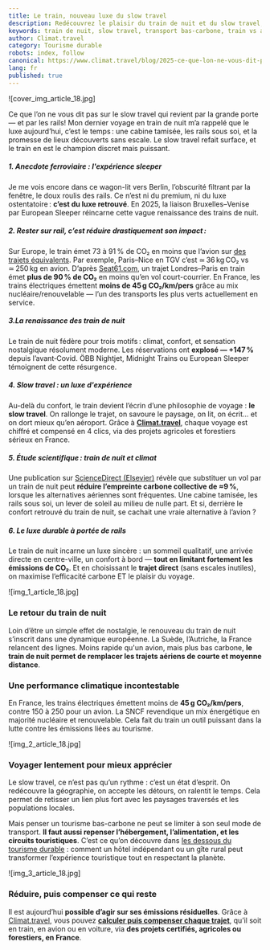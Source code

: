 ```yaml
---
title: Le train, nouveau luxe du slow travel
description: Redécouvrez le plaisir du train de nuit et du slow travel, une alternative concrète à l’avion pour des vacances bas-carbone.
keywords: train de nuit, slow travel, transport bas-carbone, train vs avion
author: Climat.travel
category: Tourisme durable
robots: index, follow
canonical: https://www.climat.travel/blog/2025-ce-que-lon-ne-vous-dit-pas-sur-le-slowtravel
lang: fr
published: true
---
```


![cover_img_article_18.jpg]

Ce que l’on ne vous dit pas sur le slow travel qui revient par la grande porte — et par les rails!
Mon dernier voyage en train de nuit m’a rappelé que le luxe aujourd’hui, c’est le temps : une cabine tamisée, les rails sous soi, et la promesse de lieux découverts sans escale. Le slow travel refait surface, et le train en est le champion discret mais puissant.

##### 1. Anecdote ferroviaire : l'expérience sleeper
Je me vois encore dans ce wagon-lit vers Berlin, l’obscurité filtrant par la fenêtre, le doux roulis des rails. Ce n’est ni du premium, ni du luxe ostentatoire : **c’est du luxe retrouvé**. En 2025, la liaison Bruxelles–Venise par European Sleeper réincarne cette vague renaissance des trains de nuit.
 
##### 2. Rester sur rail, c’est réduire drastiquement son impact :
Sur Europe, le train émet 73 à 91 % de CO₂ en moins que l’avion sur [des trajets équivalents](https://www.carbonclick.com/news-views/train-tourism-carbon-savings-compared-to-flights). Par exemple, Paris–Nice en TGV c’est ≃ 36 kg CO₂ vs ≃ 250 kg en avion.
D’après [Seat61.com](https://www.seat61.com/trains-and-routes/london-to-paris-by-eurostar.htm), un trajet Londres–Paris en train émet **plus de 90 % de CO₂** en moins qu’en vol court-courrier.
En France, les trains électriques émettent **moins de 45 g CO₂/km/pers** grâce au mix nucléaire/renouvelable — l’un des transports les plus verts actuellement en service.
##### 3.La renaissance des train de nuit
Le train de nuit fédère pour trois motifs : climat, confort, et sensation nostalgique résolument moderne. Les réservations ont **explosé — +147 %** depuis l’avant‑Covid. ÖBB Nightjet, Midnight Trains ou European Sleeper témoignent de cette résurgence.
##### 4. Slow travel : un luxe d'expérience
Au-delà du confort, le train devient l’écrin d’une philosophie de voyage : **le slow travel**. On rallonge le trajet, on savoure le paysage, on lit, on écrit… et on dort mieux qu’en aéroport. Grâce à [**Climat.travel**](https://www.climat.travel/#calculator), chaque voyage est chiffré et compensé en 4 clics, via des projets agricoles et forestiers sérieux en France.
##### 5. Étude scientifique : train de nuit et climat
Une publication sur [ScienceDirect (Elsevier)](https://www.sciencedirect.com/science/article/pii/S136192092400470X) révèle que substituer un vol par un train de nuit peut **réduire l’empreinte carbone collective de ≈9 %**, lorsque les alternatives aériennes sont fréquentes.
Une cabine tamisée, les rails sous soi, un lever de soleil au milieu de nulle part. Et si, derrière le confort retrouvé du train de nuit, se cachait une vraie alternative à l’avion ?
##### 6. Le luxe durable à portée de rails
Le train de nuit incarne un luxe sincère : un sommeil qualitatif, une arrivée directe en centre-ville, un confort à bord — **tout en limitant fortement les émissions de CO₂**. Et en choisissant le **trajet direct** (sans escales inutiles), on maximise l’efficacité carbone ET le plaisir du voyage.

![img_1_article_18.jpg]

### Le retour du train de nuit

Loin d’être un simple effet de nostalgie, le renouveau du train de nuit s’inscrit dans une dynamique européenne. La Suède, l’Autriche, la France relancent des lignes. Moins rapide qu'un avion, mais plus bas carbone, **le train de nuit permet de remplacer les trajets aériens de courte et moyenne distance**.

### Une performance climatique incontestable

En France, les trains électriques émettent moins de **45 g CO₂/km/pers**, contre 150 à 250 pour un avion. La SNCF revendique un mix énergétique en majorité nucléaire et renouvelable. Cela fait du train un outil puissant dans la lutte contre les émissions liées au tourisme.

![img_2_article_18.jpg]

### Voyager lentement pour mieux apprécier

Le slow travel, ce n’est pas qu’un rythme : c’est un état d’esprit. On redécouvre la géographie, on accepte les détours, on ralentit le temps. Cela permet de retisser un lien plus fort avec les paysages traversés et les populations locales.

Mais penser un tourisme bas-carbone ne peut se limiter à son seul mode de transport. **Il faut aussi repenser l’hébergement, l’alimentation, et les circuits touristiques**. C’est ce qu’on découvre dans [les dessous du tourisme durable](https://www.climat.travel/blog/2025-les-dessous-du-tourisme-responsable) : comment un hôtel indépendant ou un gîte rural peut transformer l’expérience touristique tout en respectant la planète.

![img_3_article_18.jpg]

### Réduire, puis compenser ce qui reste

Il est aujourd’hui **possible d’agir sur ses émissions résiduelles**. Grâce à [Climat.travel](https://www.climat.travel), vous pouvez [**calculer puis compenser chaque trajet**](https://www.climat.travel/#calculator), qu’il soit en train, en avion ou en voiture, via **des projets certifiés, agricoles ou forestiers, en France**.
